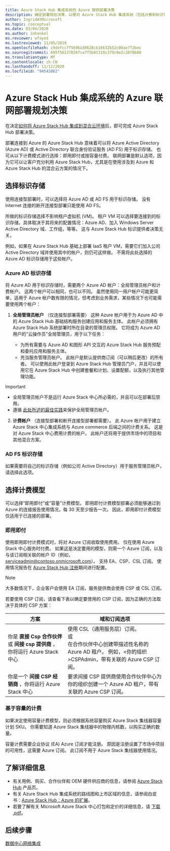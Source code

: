 ```yaml
---
title: Azure Stack Hub 集成系统的 Azure 联网部署决策
description: 确定部署规划决策，以便对 Azure Stack Hub 集成系统（包括计费和标识）进行 Azure 连接型部署。
author: IngridAtMicrosoft
ms.topic: conceptual
ms.date: 03/04/2020
ms.author: inhenkel
ms.reviewer: wfayed
ms.lastreviewed: 11/05/2019
ms.openlocfilehash: c9defcc7f569ba30628cb16632b52c00ae7f2bec
ms.sourcegitcommit: 695f56237826fce7f5b81319c379c9e2c38f0b88
ms.translationtype: MT
ms.contentlocale: zh-CN
ms.lasthandoff: 11/12/2020
ms.locfileid: "94543862"
---
```

# <a name="azure-connected-deployment-planning-decisions-for-azure-stack-hub-integrated-systems"></a>Azure Stack Hub 集成系统的 Azure 联网部署规划决策
在决定[如何将 Azure Stack Hub 集成到混合云环境](azure-stack-connection-models.md)后，即可完成 Azure Stack Hub 部署决策。

部署连接到 Azure 的 Azure Stack Hub 意味着可以将 Azure Active Directory (Azure AD) 或 Active Directory 联合身份验证服务 (AD FS) 用于标识存储。 也可从以下计费模式进行选择：即用即付或按容量付费。 联网部署是默认选项，因为它可以让客户充分利用 Azure Stack Hub，尤其是在使用涉及到 Azure 和 Azure Stack Hub 的混合云方案的情况下。

## <a name="choose-an-identity-store"></a>选择标识存储
使用连接型部署时，可以选择将 Azure AD 或 AD FS 用于标识存储。 没有 Internet 连接的断开连接型部署只能使用 AD FS。

所做的标识存储选择不影响租户虚拟机 (VM)。 租户 VM 可以选择要连接到的标识存储，具体取决于其将来的配置情况：Azure AD、加入 Windows Server Active Directory 域、工作组，等等。 这与 Azure Stack Hub 标识提供者决策无关。

例如，如果在 Azure Stack Hub 基础上部署 IaaS 租户 VM，需要它们加入公司 Active Directory 域并使用其中的帐户，则仍可这样做。 不需将此处选择的 Azure AD 标识存储用于这些帐户。

### <a name="azure-ad-identity-store"></a>Azure AD 标识存储
将 Azure AD 用于标识存储时，需要两个 Azure AD 帐户：全局管理员帐户和计费帐户。 这两个帐户可以相同，也可以不同。 虽然使用同一用户帐户可能更简单，适用于 Azure 帐户数有限的情况，但考虑到业务需求，某些情况下也可能需要使用两个帐户：

1. **全局管理员帐户** （仅连接型部署需要） 这种 Azure 帐户用于为 Azure AD 中的 Azure Stack Hub 基础结构服务创建应用和服务主体。 此帐户必须拥有 Azure Stack Hub 系统部署时所在目录的管理员权限。 它将成为 Azure AD 用户的“云操作员”全局管理员，用于以下任务：

    - 为所有需要与 Azure AD 和图形 API 交互的 Azure Stack Hub 服务预配和委托应用和服务主体。
    - 充当服务管理员帐户。 此帐户是默认提供商订阅（可以稍后更改）的所有者。 可以使用此帐户登录到 Azure Stack Hub 管理员门户，并且可以使用它在 Azure Stack Hub 中创建套餐和计划、设置配额，以及执行其他管理功能。

> [!IMPORTANT]
> - 全局管理员帐户不是运行 Azure Stack 中心所必需的，并且可以在部署后禁用。
> - 遵循 [此处所述的最佳实践](/azure/security/fundamentals/identity-management-best-practices)来保护全局管理员帐户。


2. **计费帐户** （连接型部署和断开连接型部署都需要）。 此 Azure 帐户用于建立 Azure Stack 中心集成系统与 Azure commerce 后端之间的计费关系。 这是对 Azure Stack 中心费用计费的帐户。 此帐户还将用于提供市场中的项目和其他混合方案。

### <a name="ad-fs-identity-store"></a>AD FS 标识存储
如果需要将自己的标识存储（例如公司 Active Directory）用于服务管理员帐户，请选择此选项。  

## <a name="choose-a-billing-model"></a>选择计费模型
可以选择“即用即付”或“容量”计费模型。 即用即付计费模型部署必须能够通过到 Azure 的连接报告使用情况，每 30 天至少报告一次。 因此，即用即付计费模型仅适用于已连接的部署。  

### <a name="pay-as-you-use"></a>即用即付
使用即用即付计费模式时，将对 Azure 订阅收取使用费用。 仅在使用 Azure Stack 中心服务时付费。 如果这是决定要用的模型，则需一个 Azure 订阅，以及与该订阅相关联的帐户 ID（例如，serviceadmin@contoso.onmicrosoft.com）。 支持 EA、CSP、CSL 订阅。 使用情况报告在 [Azure Stack Hub 注册](azure-stack-registration.md)期间进行配置。

> [!NOTE]
> 大多数情况下，企业客户会使用 EA 订阅，服务提供商会使用 CSP 或 CSL 订阅。

若要使用 CSP 订阅，请查看下表以确定要使用的 CSP 订阅，因为正确的方法取决于具体的 CSP 方案：

|方案|域和订阅选项|
|-----|-----|
|你是 **直接 Csp 合作伙伴** 或 **间接 csp 提供商** ，你将运行 Azure Stack 中心|使用 CSL（通用服务层）订阅。<br>     或<br>在合作伙伴中心创建带描述性名称的 Azure AD 租户。 例如，&lt;你的组织>CSPAdmin，带有关联的 Azure CSP 订阅。|
|你是一个 **间接 CSP 经销商** ，你将运行 Azure Stack 中心|要求间接 CSP 提供商使用合作伙伴中心为你的组织创建一个 Azure AD 租户，带有关联的 Azure CSP 订阅。|

### <a name="capacity-based-billing"></a>基于容量的计费
如果决定使用容量计费模型，则必须根据系统容量购买 Azure Stack 集线器容量计划 SKU。 你需要知道 Azure Stack 集线器中的物理内核数，以购买正确的数量。

容量计费需要企业协议 (EA) Azure 订阅才能注册。 原因是注册设置了市场中项目的可用性，这需要 Azure 订阅。 此订阅不用于 Azure Stack 集线器使用情况。

## <a name="learn-more"></a>了解详细信息
- 有关用例、购买、合作伙伴和 OEM 硬件供应商的信息，请参阅 [Azure Stack Hub](https://azure.microsoft.com/overview/azure-stack/) 产品页。
- 有关 Azure Stack Hub 集成系统的路线图和上市区域的信息，请参阅白皮书：[Azure Stack Hub：Azure 的扩展](https://azure.microsoft.com/resources/azure-stack-an-extension-of-azure/)。 
- 若要了解有关 Microsoft Azure Stack 中心打包和定价的详细信息，请 [下载 .pdf](https://azure.microsoft.com/mediahandler/files/resourcefiles/5bc3f30c-cd57-4513-989e-056325eb95e1/Azure-Stack-packaging-and-pricing-datasheet.pdf)。 

## <a name="next-steps"></a>后续步骤
[数据中心网络集成](azure-stack-network.md)
